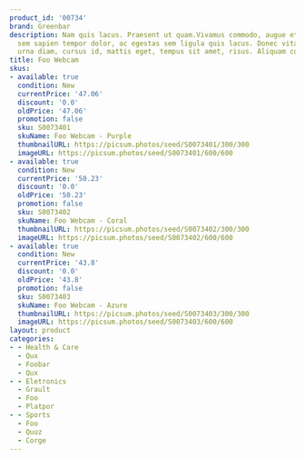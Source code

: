 ```yaml
---
product_id: '00734'
brand: Greenbar
description: Nam quis lacus. Praesent ut quam.Vivamus commodo, augue et laoreet euismod,
  sem sapien tempor dolor, ac egestas sem ligula quis lacus. Donec vitae metus. Mauris
  urna diam, cursus id, mattis eget, tempus sit amet, risus. Aliquam consequat.
title: Foo Webcam
skus:
- available: true
  condition: New
  currentPrice: '47.06'
  discount: '0.0'
  oldPrice: '47.06'
  promotion: false
  sku: S0073401
  skuName: Foo Webcam - Purple
  thumbnailURL: https://picsum.photos/seed/S0073401/300/300
  imageURL: https://picsum.photos/seed/S0073401/600/600
- available: true
  condition: New
  currentPrice: '50.23'
  discount: '0.0'
  oldPrice: '50.23'
  promotion: false
  sku: S0073402
  skuName: Foo Webcam - Coral
  thumbnailURL: https://picsum.photos/seed/S0073402/300/300
  imageURL: https://picsum.photos/seed/S0073402/600/600
- available: true
  condition: New
  currentPrice: '43.8'
  discount: '0.0'
  oldPrice: '43.8'
  promotion: false
  sku: S0073403
  skuName: Foo Webcam - Azure
  thumbnailURL: https://picsum.photos/seed/S0073403/300/300
  imageURL: https://picsum.photos/seed/S0073403/600/600
layout: product
categories:
- - Health & Care
  - Qux
  - Foobar
  - Qux
- - Eletronics
  - Grault
  - Foo
  - Platpor
- - Sports
  - Foo
  - Quuz
  - Corge
---
```

